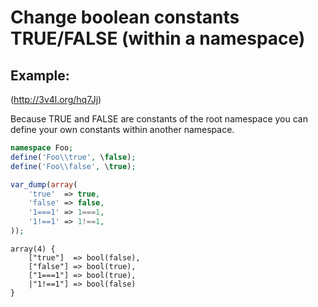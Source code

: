 Change boolean constants TRUE/FALSE (within a namespace)
========================================================

Example:
--------
(http://3v4l.org/hq7Jj)

Because TRUE and FALSE are constants of the root namespace
you can define your own constants within another namespace.

```php
namespace Foo;
define('Foo\\true', \false);
define('Foo\\false', \true);

var_dump(array(
    'true'  => true,
    'false' => false,
    '1===1' => 1===1,
    '1!==1' => 1!==1,
));
```

```
array(4) {
    ["true"]  => bool(false),
    ["false"] => bool(true),
    ["1===1"] => bool(true),
    |"1!==1"] => bool(false)
}
```

